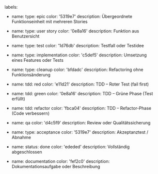 labels:
- name: type: epic
  color: '5319e7'
  description: Übergeordnete Funktionseinheit mit mehreren Stories

- name: type: user story
  color: '0e8a16'
  description: Funktion aus Benutzersicht

- name: type: test
  color: '1d76db'
  description: Testfall oder Testidee

- name: type: implementation
  color: 'c5def5'
  description: Umsetzung eines Features oder Tests

- name: type: cleanup
  color: 'bfdadc'
  description: Refactoring ohne Funktionsänderung

- name: tdd: red
  color: 'e11d21'
  description: TDD – Roter Test (fail first)

- name: tdd: green
  color: '0e8a16'
  description: TDD – Grüne Phase (Test erfüllt)

- name: tdd: refactor
  color: 'fbca04'
  description: TDD – Refactor-Phase (Code verbessern)

- name: qa
  color: 'd4c5f9'
  description: Review oder Qualitätssicherung

- name: type: acceptance
  color: '5319e7'
  description: Akzeptanztest / Abnahme

- name: status: done
  color: 'ededed'
  description: Vollständig abgeschlossen

- name: documentation
  color: 'fef2c0'
  description: Dokumentationsaufgabe oder Beschreibung
